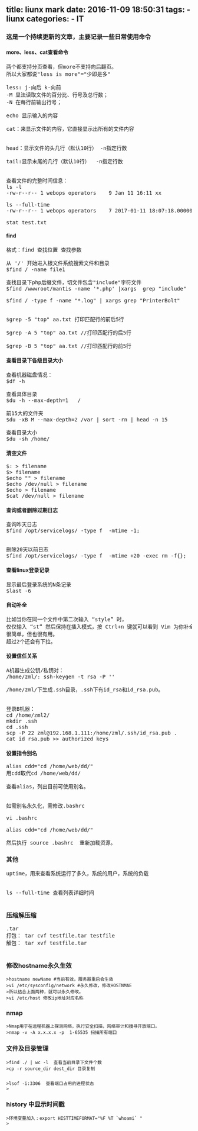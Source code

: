 title: liunx mark
date: 2016-11-09 18:50:31
tags:
	- liunx
categories:
	- IT
---
###	这是一个持续更新的文章，主要记录一些日常使用命令


####	more、less、cat查看命令
<pre>
两个都支持分页查看，但more不支持向后翻页。
所以大家都说"less is more"="少即是多"

less: j-向后 k-向前  
-M 显法读取文件的百分比、行号及总行数；
-N 在每行前输出行号；

echo 显示输入的内容

cat：来显示文件的内容，它直接显示出所有的文件内容


head：显示文件的头几行（默认10行） -n指定行数

tail:显示末尾的几行（默认10行）  -n指定行数


查看文件的完整时间信息：
ls -l
-rw-r--r-- 1 webops operators    9 Jan 11 16:11 xx

ls --full-time
-rw-r--r-- 1 webops operators    7 2017-01-11 18:07:18.000000000 +0800 xx

stat test.txt
</pre>

<!--more-->

####	find
<pre>
格式：find 查找位置 查找参数

从 '/' 开始进入根文件系统搜索文件和目录 
$find / -name file1

查找目录下php后缀文件，切文件包含"include"字符文件
$find /wwwroot/mantis -name '*.php' |xargs  grep "include"

$find / -type f -name "*.log" | xargs grep "PrinterBolt"


$grep -5 "top" aa.txt 打印匹配行的前后5行

$grep -A 5 "top" aa.txt //打印匹配行的后5行
 
$grep -B 5 "top" aa.txt //打印匹配行的前5行
</pre>

	
####	查看目录下各级目录大小
<pre>
查看机器磁盘情况：
$df -h

查看具体目录 
$du -h --max-depth=1   /

前15大的文件夹
$du -xB M --max-depth=2 /var | sort -rn | head -n 15

查看目录大小
$du -sh /home/
</pre>

####	清空文件
<pre>
$: > filename
$> filename
$echo "" > filename
$echo /dev/null > filename
$echo > filename
$cat /dev/null > filename
</pre>


####	查询或者删除过期日志
<pre>
查询昨天日志
$find /opt/servicelogs/ -type f  -mtime -1;


删除20天以前日志
$find /opt/servicelogs/ -type f  -mtime +20 -exec rm -f{};
</pre>	

####	查看linux登录记录
<pre>
显示最后登录系统的N条记录
$last -6
</pre>

#### 	自动补全
<pre>
比如当你在同一个文件中第二次输入 “style” 时，
仅仅输入 “st” 然后保持在插入模式，按 Ctrl+n 键就可以看到 Vim 为你补全了单词。
很简单，但也很有用。
超过2个还会有下拉。
</pre>



####	设置信任关系
<pre>
A机器生成公钥/私钥对：
/home/zml/: ssh-keygen -t rsa -P ''

/home/zml/下生成.ssh目录，.ssh下有id_rsa和id_rsa.pub。


登录B机器：
cd /home/zml2/
mkdir .ssh
cd .ssh
scp -P 22 zml@192.168.1.111:/home/zml/.ssh/id_rsa.pub .
cat id_rsa.pub >> authorized_keys
</pre>


####	设置指令别名
<pre>
alias cdd="cd /home/web/dd/"
用cdd取代cd /home/web/dd/

查看alias，列出目前可使用别名。


如需别名永久化，需修改.bashrc

vi .bashrc

alias cdd="cd /home/web/dd/"

然后执行 source .bashrc  重新加载资源。
</pre>	

###		其他
<pre>
uptime，用来查看系统运行了多久，系统的用户，系统的负载


ls --full-time 查看列表详细时间

</pre>

###		压缩解压缩
<pre>
.tar 
打包： tar cvf testfile.tar testfile
解包： tar xvf testfile.tar

</pre>

###		修改hostname永久生效
	>hostname newName #当前有效，服务器重启会生效 
	>vi /etc/sysconfig/network #永久修改，修改HOSTNMAE
	>所以结合上面两种，就可以永久修改。
	>vi /etc/host 修改ip地址对应名称


###		nmap
	>Nmap用于在远程机器上探测网络，执行安全扫描，网络审计和搜寻开放端口。
	>nmap -v -A x.x.x.x -p  1-65535 扫描所有端口


###     文件及目录管理
    >find ./ | wc -l  查看当前目录下文件个数
    >cp -r source_dir dest_dir 目录复制
    
###      
    >lsof -i:3306  查看端口占用的进程状态
    >
    
###  history 中显示时间戳    
    >环境变量加入：export HISTTIMEFORMAT="%F %T `whoami` "
    >

	
